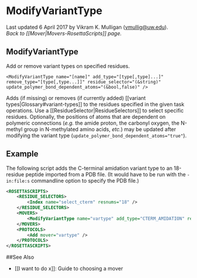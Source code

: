 # ModifyVariantType
Last updated 6 April 2017 by Vikram K. Mulligan (vmullig@uw.edu).<br/>
*Back to [[Mover|Movers-RosettaScripts]] page.*
## ModifyVariantType

Add or remove variant types on specified residues.

```
<ModifyVariantType name="[name]" add_type="[type[,type]...]" remove_type="[type[,type...]]" residue_selector="(&string)" update_polymer_bond_dependent_atoms="(&bool,false)" />
```

Adds (if missing) or removes (if currently added) [[variant types|Glossary#variant-types]] to the residues specified in the given task operations. Use a [[ResidueSelector|ResidueSelectors]] to select specific residues.  Optionally, the positions of atoms that are dependent on polymeric connections (_e.g._ the amide proton, the carbonyl oxygen, the N-methyl group in N-methylated amino acids, _etc._) may be updated after modifying the variant type (`update_polymer_bond_dependent_atoms="true"`).

## Example

The following script adds the C-terminal amidation variant type to an 18-residue peptide imported from a PDB file.  (It would have to be run with the ```-in:file:s``` commandline option to specify the PDB file.)

```xml
<ROSETTASCRIPTS>
	<RESIDUE_SELECTORS>
		<Index name="select_cterm" resnums="18" />
	</RESIDUE_SELECTORS>	
	<MOVERS>
		<ModifyVariantType name="vartype" add_type="CTERM_AMIDATION" residue_selector="select_cterm" />
	</MOVERS>
	<PROTOCOLS>
		<Add mover="vartype" />
	</PROTOCOLS>
</ROSETTASCRIPTS>

```

##See Also

* [[I want to do x]]: Guide to choosing a mover

